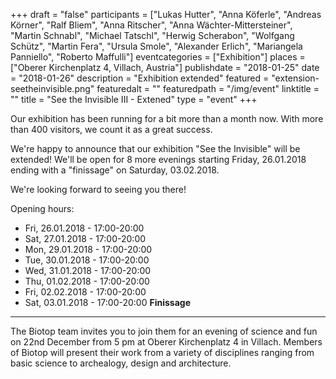 +++
draft = "false"
participants = ["Lukas Hutter", "Anna Köferle", "Andreas Körner", "Ralf Bliem", "Anna Ritscher", "Anna Wächter-Mittersteiner", "Martin Schnabl", "Michael Tatschl", "Herwig Scherabon", "Wolfgang Schütz", "Martin Fera", "Ursula Smole", "Alexander Erlich", "Mariangela Panniello", "Roberto Maffulli"]
eventcategories = ["Exhibition"]
places = ["Oberer Kirchenplatz 4, Villach, Austria"]
publishdate = "2018-01-25"
date = "2018-01-26"
description = "Exhibition extended"
featured = "extension-seetheinvisible.png"
featuredalt = ""
featuredpath = "/img/event"
linktitle = ""
title = "See the Invisible III - Extened"
type = "event"
+++

Our exhibition has been running for a bit more than a month now. With more than 400 visitors, we count it as a great success.

We're happy to announce that our exhibition "See the Invisible" will be extended! We'll be open for 8 more evenings starting Friday, 26.01.2018 ending with a "finissage" on Saturday, 03.02.2018.

We're looking forward to seeing you there!

Opening hours:

- Fri, 26.01.2018 - 17:00-20:00
- Sat, 27.01.2018 - 17:00-20:00
- Mon, 29.01.2018 - 17:00-20:00
- Tue, 30.01.2018 - 17:00-20:00
- Wed, 31.01.2018 - 17:00-20:00
- Thu, 01.02.2018 - 17:00-20:00
- Fri, 02.02.2018 - 17:00-20:00
- Sat, 03.01.2018 - 17:00-20:00 **Finissage**

---

The Biotop team invites you to join them for an evening of science and fun on 22nd December from 5 pm at Oberer Kirchenplatz 4 in Villach. Members of Biotop will present their work from a variety of disciplines ranging from basic science to archealogy, design and architecture.
